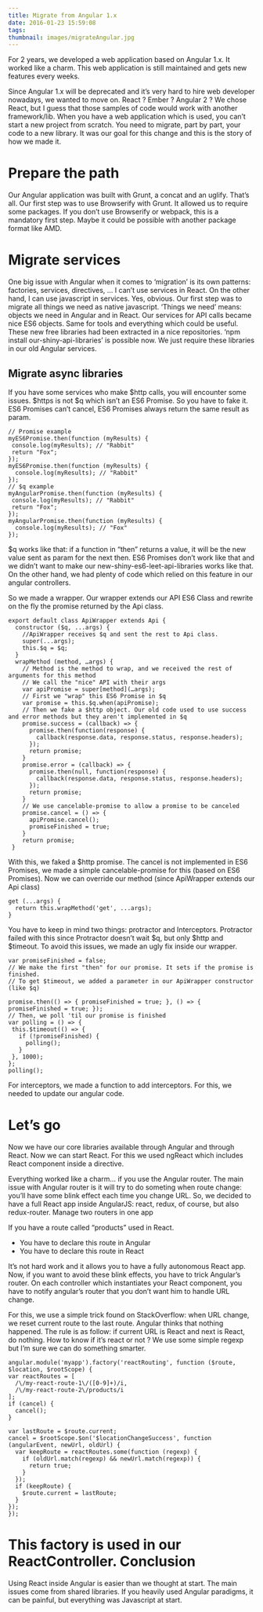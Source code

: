 ```yaml
---
title: Migrate from Angular 1.x
date: 2016-01-23 15:59:08
tags:
thumbnail: images/migrateAngular.jpg
---
```


For 2 years, we developed a web application based on Angular 1.x. It worked like a charm. This web application is still maintained and gets new features every weeks.

Since Angular 1.x will be deprecated and it’s very hard to hire web developer nowadays, we wanted to move on. React ? Ember ? Angular 2 ? We chose React, but I guess that those samples of code would work with another framework/lib.
When you have a web application which is used, you can’t start a new project from scratch. You need to migrate, part by part, your code to a new library. It was our goal for this change and this is the story of how we made it.

Prepare the path
================
Our Angular application was built with Grunt, a concat and an uglify. That’s all. Our first step was to use Browserify with Grunt. It allowed us to require some packages. If you don’t use Browserify or webpack, this is a mandatory first step. Maybe it could be possible with another package format like AMD.

Migrate services
================
One big issue with Angular when it comes to ‘migration’ is its own patterns: factories, services, directives, … I can’t use services in React. On the other hand, I can use javascript in services. Yes, obvious.
Our first step was to migrate all things we need as native javascript. ‘Things we need’ means: objects we need in Angular and in React. Our services for API calls became nice ES6 objects. Same for tools and everything which could be useful. These new free libraries had been extracted in a nice repositories. ‘npm install our-shiny-api-libraries’ is possible now. We just require these libraries in our old Angular services.

Migrate async libraries
-----------------------
If you have some services who make $http calls, you will encounter some issues. $https is not $q which isn’t an ES6 Promise. So you have to fake it.
ES6 Promises can’t cancel, ES6 Promises always return the same result as param.
```
// Promise example
myES6Promise.then(function (myResults) {
 console.log(myResults); // "Rabbit"
 return "Fox";
});
myES6Promise.then(function (myResults) {
  console.log(myResults); // "Rabbit"
});
// $q example
myAngularPromise.then(function (myResults) {
 console.log(myResults); // "Rabbit"
 return "Fox";
});
myAngularPromise.then(function (myResults) {
  console.log(myResults); // "Fox"
});
```
$q works like that: if a function in “then” returns a value, it will be the new value sent as param for the next then. ES6 Promises don’t work like that and we didn’t want to make our new-shiny-es6-leet-api-libraries works like that. On the other hand, we had plenty of code which relied on this feature in our angular controllers.

So we made a wrapper. Our wrapper extends our API ES6 Class and rewrite on the fly the promise returned by the Api class.

```
export default class ApiWrapper extends Api {
  constructor ($q, ...args) {
    //ApiWrapper receives $q and sent the rest to Api class.
    super(...args);
    this.$q = $q;
  }
  wrapMethod (method, …args) {
    // Method is the method to wrap, and we received the rest of arguments for this method
    // We call the "nice" API with their args
    var apiPromise = super[method](…args);
    // First we "wrap" this ES6 Promise in $q
    var promise = this.$q.when(apiPromise);
    // Then we fake a $http object. Our old code used to use success and error methods but they aren't implemented in $q
    promise.success = (callback) => {
      promise.then(function(response) {
        callback(response.data, response.status, response.headers);
      });
      return promise;
    }
    promise.error = (callback) => {
      promise.then(null, function(response) {
        callback(response.data, response.status, response.headers);
      });
      return promise;
    }
    // We use cancelable-promise to allow a promise to be canceled
    promise.cancel = () => {
      apiPromise.cancel();
      promiseFinished = true;
    }
    return promise;
 }
```
With this, we faked a $http promise. The cancel is not implemented in ES6 Promises, we made a simple cancelable-promise for this (based on ES6 Promises).
Now we can override our method (since ApiWrapper extends our Api class)
```
get (...args) {
  return this.wrapMethod('get', ...args);
}
```
You have to keep in mind two things: protractor and Interceptors. Protractor failed with this since Protractor doesn’t wait $q, but only $http and $timeout. To avoid this issues, we made an ugly fix inside our wrapper.
```
var promiseFinished = false;
// We make the first "then" for our promise. It sets if the promise is finished.
// To get $timeout, we added a parameter in our ApiWrapper constructor (like $q)

promise.then(() => { promiseFinished = true; }, () => { promiseFinished = true; });
// Then, we poll 'til our promise is finished
var polling = () => {
 this.$timeout(() => {
   if (!promiseFinished) {
     polling();
   }
 }, 1000);
};
polling();
```
For interceptors, we made a function to add interceptors. For this, we needed to update our angular code.

Let’s go
========
Now we have our core libraries available through Angular and through React. Now we can start React. For this we used ngReact which includes React component inside a directive.

Everything worked like a charm… if you use the Angular router. The main issue with Angular router is it will try to do someting when route change: you’ll have some blink effect each time you change URL. So, we decided to have a full React app inside AngularJS: react, redux, of course, but also redux-router.
Manage two routers in one app

If you have a route called “products” used in React.
* You have to declare this route in Angular
* You have to declare this route in React

It’s not hard work and it allows you to have a fully autonomous React app. Now, if you want to avoid these blink effects, you have to trick Angular’s router. On each controller which instantiates your React component, you have to notify angular’s router that you don’t want him to handle URL change.

For this, we use a simple trick found on StackOverflow: when URL change, we reset current route to the last route. Angular thinks that nothing happened. The rule is as follow: if current URL is React and next is React, do nothing. How to know if it’s react or not ? We use some simple regexp but I’m sure we can do something smarter.
```
angular.module('myapp').factory('reactRouting', function ($route, $location, $rootScope) {
var reactRoutes = [
  /\/my-react-route-1\/([0-9]+)/i,
  /\/my-react-route-2\/products/i
];
if (cancel) {
  cancel();
}

var lastRoute = $route.current;
cancel = $rootScope.$on('$locationChangeSuccess', function (angularEvent, newUrl, oldUrl) {
  var keepRoute = reactRoutes.some(function (regexp) {
    if (oldUrl.match(regexp) && newUrl.match(regexp)) {
      return true;
    }
  });
  if (keepRoute) {
    $route.current = lastRoute;
  }
});
});
```
This factory is used in our ReactController.
Conclusion
==========
Using React inside Angular is easier than we thought at start. The main issues come from shared libraries. If you heavily used Angular paradigms, it can be painful, but everything was Javascript at start.
